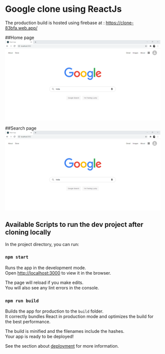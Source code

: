 # Google clone using ReactJs
The production build is hosted using firebase at : https://clone-83bfa.web.app/

##Home page
![alt text](https://github.com/rrjkr32/Google-clone/blob/main/GC1.PNG)

##Search page
![alt text](https://github.com/rrjkr32/Google-clone/blob/main/GC1.PNG)

## Available Scripts to run the dev project after cloning locally

In the project directory, you can run:

### `npm start`

Runs the app in the development mode.\
Open [http://localhost:3000](http://localhost:3000) to view it in the browser.

The page will reload if you make edits.\
You will also see any lint errors in the console.

### `npm run build`

Builds the app for production to the `build` folder.\
It correctly bundles React in production mode and optimizes the build for the best performance.

The build is minified and the filenames include the hashes.\
Your app is ready to be deployed!

See the section about [deployment](https://facebook.github.io/create-react-app/docs/deployment) for more information.

